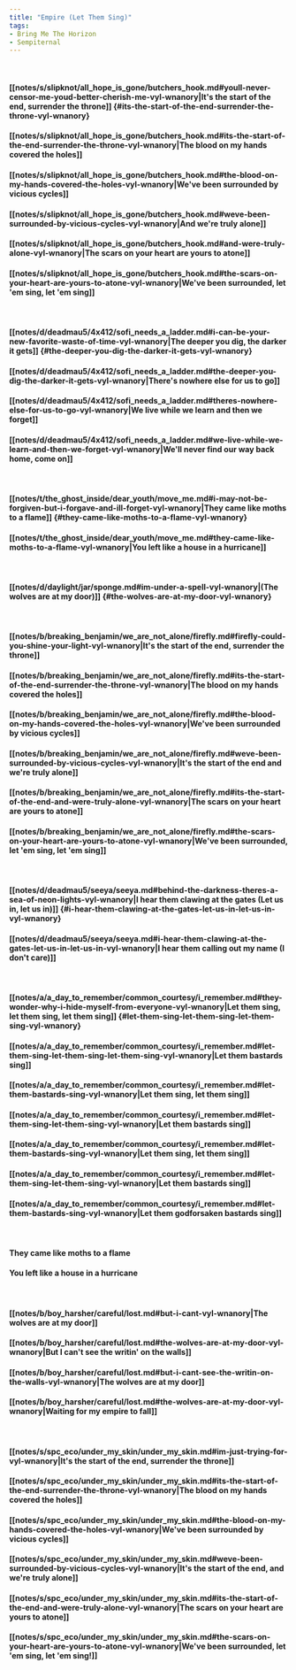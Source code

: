 ```yaml
---
title: "Empire (Let Them Sing)"
tags:
- Bring Me The Horizon
- Sempiternal
---
```

&nbsp;
#### [[notes/s/slipknot/all_hope_is_gone/butchers_hook.md#youll-never-censor-me-youd-better-cherish-me-vyl-wnanory|It's the start of the end, surrender the throne]] {#its-the-start-of-the-end-surrender-the-throne-vyl-wnanory}
#### [[notes/s/slipknot/all_hope_is_gone/butchers_hook.md#its-the-start-of-the-end-surrender-the-throne-vyl-wnanory|The blood on my hands covered the holes]]
#### [[notes/s/slipknot/all_hope_is_gone/butchers_hook.md#the-blood-on-my-hands-covered-the-holes-vyl-wnanory|We've been surrounded by vicious cycles]]
#### [[notes/s/slipknot/all_hope_is_gone/butchers_hook.md#weve-been-surrounded-by-vicious-cycles-vyl-wnanory|And we're truly alone]]
#### [[notes/s/slipknot/all_hope_is_gone/butchers_hook.md#and-were-truly-alone-vyl-wnanory|The scars on your heart are yours to atone]]
#### [[notes/s/slipknot/all_hope_is_gone/butchers_hook.md#the-scars-on-your-heart-are-yours-to-atone-vyl-wnanory|We've been surrounded, let 'em sing, let 'em sing]]
&nbsp;
#### [[notes/d/deadmau5/4x412/sofi_needs_a_ladder.md#i-can-be-your-new-favorite-waste-of-time-vyl-wnanory|The deeper you dig, the darker it gets]] {#the-deeper-you-dig-the-darker-it-gets-vyl-wnanory}
#### [[notes/d/deadmau5/4x412/sofi_needs_a_ladder.md#the-deeper-you-dig-the-darker-it-gets-vyl-wnanory|There's nowhere else for us to go]]
#### [[notes/d/deadmau5/4x412/sofi_needs_a_ladder.md#theres-nowhere-else-for-us-to-go-vyl-wnanory|We live while we learn and then we forget]]
#### [[notes/d/deadmau5/4x412/sofi_needs_a_ladder.md#we-live-while-we-learn-and-then-we-forget-vyl-wnanory|We'll never find our way back home, come on]]
&nbsp;
#### [[notes/t/the_ghost_inside/dear_youth/move_me.md#i-may-not-be-forgiven-but-i-forgave-and-ill-forget-vyl-wnanory|They came like moths to a flame]] {#they-came-like-moths-to-a-flame-vyl-wnanory}
#### [[notes/t/the_ghost_inside/dear_youth/move_me.md#they-came-like-moths-to-a-flame-vyl-wnanory|You left like a house in a hurricane]]
&nbsp;
#### [[notes/d/daylight/jar/sponge.md#im-under-a-spell-vyl-wnanory|(The wolves are at my door)]] {#the-wolves-are-at-my-door-vyl-wnanory}
&nbsp;
#### [[notes/b/breaking_benjamin/we_are_not_alone/firefly.md#firefly-could-you-shine-your-light-vyl-wnanory|It's the start of the end, surrender the throne]]
#### [[notes/b/breaking_benjamin/we_are_not_alone/firefly.md#its-the-start-of-the-end-surrender-the-throne-vyl-wnanory|The blood on my hands covered the holes]]
#### [[notes/b/breaking_benjamin/we_are_not_alone/firefly.md#the-blood-on-my-hands-covered-the-holes-vyl-wnanory|We've been surrounded by vicious cycles]]
#### [[notes/b/breaking_benjamin/we_are_not_alone/firefly.md#weve-been-surrounded-by-vicious-cycles-vyl-wnanory|It's the start of the end and we're truly alone]]
#### [[notes/b/breaking_benjamin/we_are_not_alone/firefly.md#its-the-start-of-the-end-and-were-truly-alone-vyl-wnanory|The scars on your heart are yours to atone]]
#### [[notes/b/breaking_benjamin/we_are_not_alone/firefly.md#the-scars-on-your-heart-are-yours-to-atone-vyl-wnanory|We've been surrounded, let 'em sing, let 'em sing]]
&nbsp;
#### [[notes/d/deadmau5/seeya/seeya.md#behind-the-darkness-theres-a-sea-of-neon-lights-vyl-wnanory|I hear them clawing at the gates (Let us in, let us in)]] {#i-hear-them-clawing-at-the-gates-let-us-in-let-us-in-vyl-wnanory}
#### [[notes/d/deadmau5/seeya/seeya.md#i-hear-them-clawing-at-the-gates-let-us-in-let-us-in-vyl-wnanory|I hear them calling out my name (I don't care)]]
&nbsp;
#### [[notes/a/a_day_to_remember/common_courtesy/i_remember.md#they-wonder-why-i-hide-myself-from-everyone-vyl-wnanory|Let them sing, let them sing, let them sing]] {#let-them-sing-let-them-sing-let-them-sing-vyl-wnanory}
#### [[notes/a/a_day_to_remember/common_courtesy/i_remember.md#let-them-sing-let-them-sing-let-them-sing-vyl-wnanory|Let them bastards sing]]
#### [[notes/a/a_day_to_remember/common_courtesy/i_remember.md#let-them-bastards-sing-vyl-wnanory|Let them sing, let them sing]]
#### [[notes/a/a_day_to_remember/common_courtesy/i_remember.md#let-them-sing-let-them-sing-vyl-wnanory|Let them bastards sing]]
#### [[notes/a/a_day_to_remember/common_courtesy/i_remember.md#let-them-bastards-sing-vyl-wnanory|Let them sing, let them sing]]
#### [[notes/a/a_day_to_remember/common_courtesy/i_remember.md#let-them-sing-let-them-sing-vyl-wnanory|Let them bastards sing]]
#### [[notes/a/a_day_to_remember/common_courtesy/i_remember.md#let-them-bastards-sing-vyl-wnanory|Let them godforsaken bastards sing]]
&nbsp;
#### They came like moths to a flame
#### You left like a house in a hurricane
&nbsp;
#### [[notes/b/boy_harsher/careful/lost.md#but-i-cant-vyl-wnanory|The wolves are at my door]]
#### [[notes/b/boy_harsher/careful/lost.md#the-wolves-are-at-my-door-vyl-wnanory|But I can't see the writin' on the walls]]
#### [[notes/b/boy_harsher/careful/lost.md#but-i-cant-see-the-writin-on-the-walls-vyl-wnanory|The wolves are at my door]]
#### [[notes/b/boy_harsher/careful/lost.md#the-wolves-are-at-my-door-vyl-wnanory|Waiting for my empire to fall]]
&nbsp;
#### [[notes/s/spc_eco/under_my_skin/under_my_skin.md#im-just-trying-for-vyl-wnanory|It's the start of the end, surrender the throne]]
#### [[notes/s/spc_eco/under_my_skin/under_my_skin.md#its-the-start-of-the-end-surrender-the-throne-vyl-wnanory|The blood on my hands covered the holes]]
#### [[notes/s/spc_eco/under_my_skin/under_my_skin.md#the-blood-on-my-hands-covered-the-holes-vyl-wnanory|We've been surrounded by vicious cycles]]
#### [[notes/s/spc_eco/under_my_skin/under_my_skin.md#weve-been-surrounded-by-vicious-cycles-vyl-wnanory|It's the start of the end, and we're truly alone]]
#### [[notes/s/spc_eco/under_my_skin/under_my_skin.md#its-the-start-of-the-end-and-were-truly-alone-vyl-wnanory|The scars on your heart are yours to atone]]
#### [[notes/s/spc_eco/under_my_skin/under_my_skin.md#the-scars-on-your-heart-are-yours-to-atone-vyl-wnanory|We've been surrounded, let 'em sing, let 'em sing!]]
